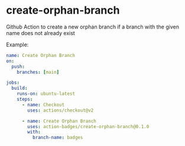 # create-orphan-branch

Github Action to create a new orphan branch if a branch with the given name does not already exist

Example:

```yaml
name: Create Orphan Branch
on:
  push:
    branches: [main]

jobs:
  build:
    runs-on: ubuntu-latest
    steps:
      - name: Checkout
        uses: actions/checkout@v2

      - name: Create Orphan Branch
        uses: action-badges/create-orphan-branch@0.1.0
        with:
          branch-name: badges
```
